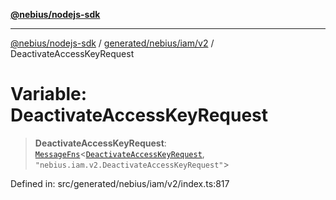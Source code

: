 [**@nebius/nodejs-sdk**](../../../../../README.md)

***

[@nebius/nodejs-sdk](../../../../../README.md) / [generated/nebius/iam/v2](../README.md) / DeactivateAccessKeyRequest

# Variable: DeactivateAccessKeyRequest

> **DeactivateAccessKeyRequest**: [`MessageFns`](../../../../../runtime/protos/core/interfaces/MessageFns.md)\<[`DeactivateAccessKeyRequest`](../interfaces/DeactivateAccessKeyRequest.md), `"nebius.iam.v2.DeactivateAccessKeyRequest"`\>

Defined in: src/generated/nebius/iam/v2/index.ts:817
